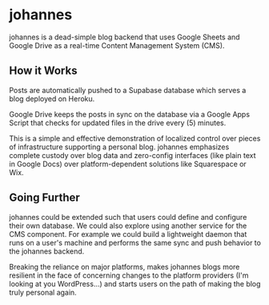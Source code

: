 # johannes
johannes is a dead-simple blog backend that uses Google Sheets and Google Drive as a real-time Content Management System (CMS).

## How it Works

Posts are automatically pushed to a Supabase database which serves a blog deployed on Heroku.

Google Drive keeps the posts in sync on the database via a Google Apps Script that checks for updated files in the drive every (5) minutes.

This is a simple and effective demonstration of localized control over pieces of infrastructure supporting a personal blog. johannes emphasizes complete custody over blog data and zero-config interfaces (like plain text in Google Docs) over platform-dependent solutions like Squarespace or Wix. 

## Going Further
johannes could be extended such that users could define and configure their own database. We could also explore using another service for the CMS component. For example we could build a lightweight daemon that runs on a user's machine and performs the same sync and push behavior to the johannes backend.

Breaking the reliance on major platforms, makes johannes blogs more resilient in the face of concerning changes to the platform providers (I'm looking at you WordPress...) and starts users on the path of making the blog truly personal again.



